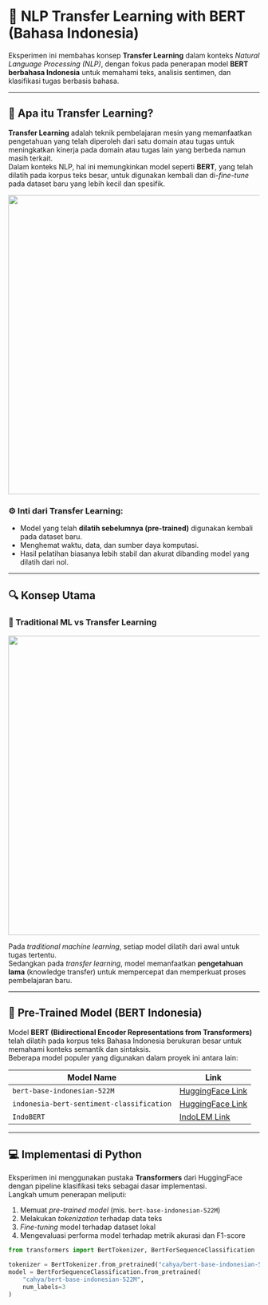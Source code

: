 # 🧠 NLP Transfer Learning with BERT (Bahasa Indonesia)

Eksperimen ini membahas konsep **Transfer Learning** dalam konteks *Natural Language Processing (NLP)*, dengan fokus pada penerapan model **BERT berbahasa Indonesia** untuk memahami teks, analisis sentimen, dan klasifikasi tugas berbasis bahasa.

---

## 📘 Apa itu Transfer Learning?

**Transfer Learning** adalah teknik pembelajaran mesin yang memanfaatkan pengetahuan yang telah diperoleh dari satu domain atau tugas untuk meningkatkan kinerja pada domain atau tugas lain yang berbeda namun masih terkait.  
Dalam konteks NLP, hal ini memungkinkan model seperti **BERT**, yang telah dilatih pada korpus teks besar, untuk digunakan kembali dan di-*fine-tune* pada dataset baru yang lebih kecil dan spesifik.

<p align="center">
  <img src="https://miro.medium.com/max/2000/0*Cf4ymGKtghF3W4um" width="600"/>
</p>

### ⚙️ Inti dari Transfer Learning:
- Model yang telah **dilatih sebelumnya (pre-trained)** digunakan kembali pada dataset baru.
- Menghemat waktu, data, dan sumber daya komputasi.
- Hasil pelatihan biasanya lebih stabil dan akurat dibanding model yang dilatih dari nol.

---

## 🔍 Konsep Utama

### 🧩 Traditional ML vs Transfer Learning
<p align="center">
  <img src="images/transfer-learning.png" width="600"/>
</p>

Pada *traditional machine learning*, setiap model dilatih dari awal untuk tugas tertentu.  
Sedangkan pada *transfer learning*, model memanfaatkan **pengetahuan lama** (knowledge transfer) untuk mempercepat dan memperkuat proses pembelajaran baru.

---

## 🧠 Pre-Trained Model (BERT Indonesia)

Model **BERT (Bidirectional Encoder Representations from Transformers)** telah dilatih pada korpus teks Bahasa Indonesia berukuran besar untuk memahami konteks semantik dan sintaksis.  
Beberapa model populer yang digunakan dalam proyek ini antara lain:

| Model Name | Link |
|-------------|------|
| `bert-base-indonesian-522M` | [HuggingFace Link](https://huggingface.co/cahya/bert-base-indonesian-522M) |
| `indonesia-bert-sentiment-classification` | [HuggingFace Link](https://huggingface.co/mdhugol/indonesia-bert-sentiment-classification) |
| `IndoBERT` | [IndoLEM Link](https://indolem.github.io/IndoBERT/) |

---

## 💻 Implementasi di Python

Eksperimen ini menggunakan pustaka **Transformers** dari HuggingFace dengan pipeline klasifikasi teks sebagai dasar implementasi.  
Langkah umum penerapan meliputi:

1. Memuat *pre-trained model* (mis. `bert-base-indonesian-522M`)  
2. Melakukan *tokenization* terhadap data teks  
3. *Fine-tuning* model terhadap dataset lokal  
4. Mengevaluasi performa model terhadap metrik akurasi dan F1-score  

```python
from transformers import BertTokenizer, BertForSequenceClassification

tokenizer = BertTokenizer.from_pretrained("cahya/bert-base-indonesian-522M")
model = BertForSequenceClassification.from_pretrained(
    "cahya/bert-base-indonesian-522M",
    num_labels=3
)
